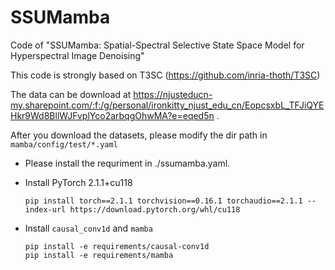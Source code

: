 # SSUMamba
Code of "SSUMamba: Spatial-Spectral Selective State Space Model for Hyperspectral Image Denoising"

This code is strongly based on T3SC (https://github.com/inria-thoth/T3SC)

The data can be download at https://njusteducn-my.sharepoint.com/:f:/g/personal/ironkitty_njust_edu_cn/EopcsxbL_TFJiQYEHkr9Wd8BllWJFvplYco2arbqgOhwMA?e=eqed5n .

After you download the datasets, please modify the dir path in `mamba/config/test/*.yaml`

- Please install the requriment in ./ssumamba.yaml.

- Install PyTorch 2.1.1+cu118

  ```shell
  pip install torch==2.1.1 torchvision==0.16.1 torchaudio==2.1.1 --index-url https://download.pytorch.org/whl/cu118
  ```

- Install `causal_conv1d` and `mamba`

  ```shell
  pip install -e requirements/causal-conv1d
  pip install -e requirements/mamba
  ```